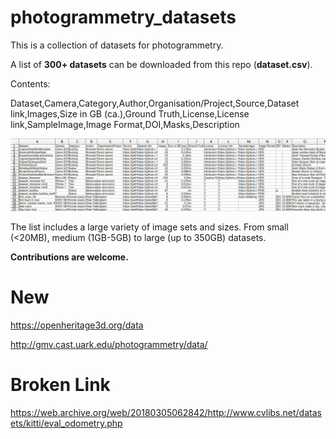 # photogrammetry_datasets
This is a collection of datasets for photogrammetry.

A list of **300+ datasets** can be downloaded from this repo (**dataset.csv**).

Contents:

Dataset,Camera,Category,Author,Organisation/Project,Source,Dataset link,Images,Size in GB (ca.),Ground Truth,License,License link,SampleImage,Image Format,DOI,Masks,Description

![Preview](csvpreview.JPG)

The list includes a large variety of image sets and sizes.
From small (<20MB), medium (1GB-5GB) to large (up to 350GB) datasets.

**Contributions are welcome.**


# New

https://openheritage3d.org/data

http://gmv.cast.uark.edu/photogrammetry/data/

# Broken Link

https://web.archive.org/web/20180305062842/http://www.cvlibs.net/datasets/kitti/eval_odometry.php
